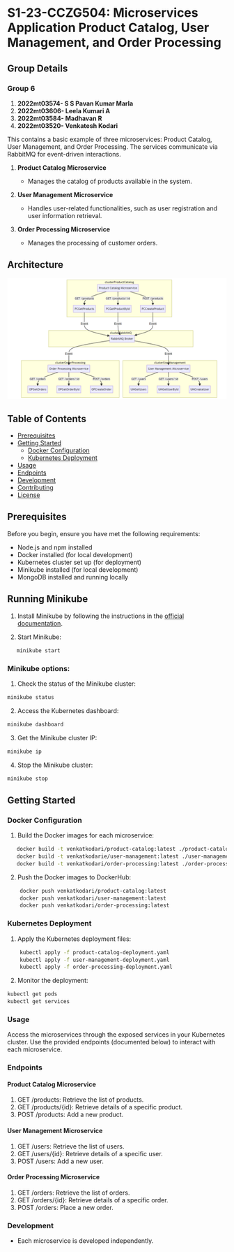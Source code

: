 # S1-23-CCZG504: Microservices Application Product Catalog, User Management, and Order Processing

## Group Details
### Group 6	
1. **2022mt03574- S S Pavan Kumar Marla**
2. **2022mt03606- Leela Kumari A**
3. **2022mt03584- Madhavan R**
4. **2022mt03520- Venkatesh Kodari**

This contains a basic example of three microservices: Product Catalog, User Management, and Order Processing. 
The services communicate via RabbitMQ for event-driven interactions.


1. **Product Catalog Microservice**
   - Manages the catalog of products available in the system.

2. **User Management Microservice**
   - Handles user-related functionalities, such as user registration and user information retrieval.

3. **Order Processing Microservice**
   - Manages the processing of customer orders.

## Architecture 

![Microservices Architecture](architecture.png)



## Table of Contents

- [Prerequisites](#prerequisites)
- [Getting Started](#getting-started)
  - [Docker Configuration](#docker-configuration)
  - [Kubernetes Deployment](#kubernetes-deployment)
- [Usage](#usage)
- [Endpoints](#endpoints)
- [Development](#development)
- [Contributing](#contributing)
- [License](#license)

## Prerequisites

Before you begin, ensure you have met the following requirements:

- Node.js and npm installed
- Docker installed (for local development)
- Kubernetes cluster set up (for deployment)
- Minikube installed (for local development)
- MongoDB installed and running locally

## Running Minikube

1. Install Minikube by following the instructions in the [official documentation](https://minikube.sigs.k8s.io/docs/start/).

2. Start Minikube:

```bash
   minikube start
```

### Minikube options:

1. Check the status of the Minikube cluster:

```bash
minikube status
```

2. Access the Kubernetes dashboard:

```bash
minikube dashboard
```

3. Get the Minikube cluster IP:

```bash
minikube ip
```

4. Stop the Minikube cluster:

```bash
minikube stop
```

## Getting Started

### Docker Configuration

1. Build the Docker images for each microservice:

```bash
   docker build -t venkatkodari/product-catalog:latest ./product-catalog
   docker build -t venkatkodarie/user-management:latest ./user-management
   docker build -t venkatkodari/order-processing:latest ./order-processing
```


2. Push the Docker images to DockerHub: 
```bash
    docker push venkatkodari/product-catalog:latest
    docker push venkatkodari/user-management:latest
    docker push venkatkodari/order-processing:latest
```

### Kubernetes Deployment

1. Apply the Kubernetes deployment files:

```bash
    kubectl apply -f product-catalog-deployment.yaml
    kubectl apply -f user-management-deployment.yaml
    kubectl apply -f order-processing-deployment.yaml
```

2. Monitor the deployment:

```bash
kubectl get pods
kubectl get services
```

### Usage

Access the microservices through the exposed services in your Kubernetes cluster.
Use the provided endpoints (documented below) to interact with each microservice.

### Endpoints

#### Product Catalog Microservice

1. GET /products: Retrieve the list of products.
2. GET /products/{id}: Retrieve details of a specific product.
3. POST /products: Add a new product.


#### User Management Microservice

1. GET /users: Retrieve the list of users.
2. GET /users/{id}: Retrieve details of a specific user.
3. POST /users: Add a new user.


#### Order Processing Microservice

1. GET /orders: Retrieve the list of orders.
2. GET /orders/{id}: Retrieve details of a specific order.
3. POST /orders: Place a new order.

### Development

- Each microservice is developed independently.







